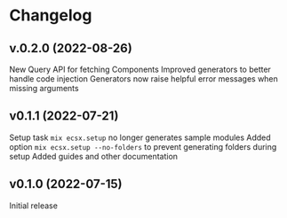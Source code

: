# Changelog

## v.0.2.0 (2022-08-26)

New Query API for fetching Components
Improved generators to better handle code injection
Generators now raise helpful error messages when missing arguments

## v0.1.1 (2022-07-21)

Setup task `mix ecsx.setup` no longer generates sample modules
Added option `mix ecsx.setup --no-folders` to prevent generating folders during setup
Added guides and other documentation

## v0.1.0 (2022-07-15)

Initial release
